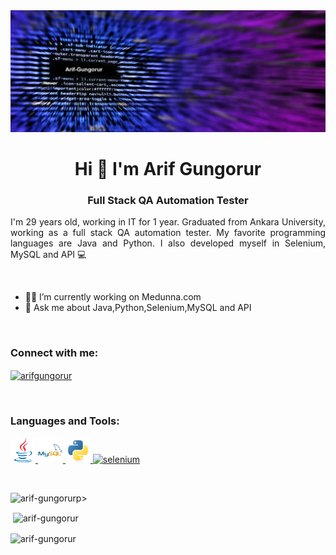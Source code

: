 <img src="https://github.com/arif-gungorur/arif-gungorur/blob/main/banner.jpeg?raw=true">

<h1 align="center">Hi 👋 I'm Arif Gungorur</h1>

<h3 align="center">Full Stack QA Automation Tester</h3>

<p align="justify">I'm 29 years old, working in IT for 1 year. Graduated from Ankara University, working as a full stack QA automation tester. 
  My favorite programming languages are Java and Python. 
  I also developed myself in Selenium, MySQL and API 💻 </p>
  
<p>&nbsp;</p>

<ul> 
  <li>👨‍💻  I’m currently working on Medunna.com</li>
  <li>💬  Ask me about Java,Python,Selenium,MySQL and API</li>
</ul>

<p>&nbsp;</p>

<h3 align="left">Connect with me:</h3>
<p align="left">
<a href="https://linkedin.com/in/arifgungorur" target="blank"><img align="center" src="https://raw.githubusercontent.com/rahuldkjain/github-profile-readme-generator/master/src/images/icons/Social/linked-in-alt.svg" alt="arifgungorur" height="30" width="40" /></a>
</p>

<p>&nbsp;</p>

<h3 align="left">Languages and Tools:</h3>
<p align="left"> <a href="https://www.java.com" target="_blank" rel="noreferrer"> <img src="https://raw.githubusercontent.com/devicons/devicon/master/icons/java/java-original.svg" alt="java" width="40" height="40"/> </a> <a href="https://www.mysql.com/" target="_blank" rel="noreferrer"> <img src="https://raw.githubusercontent.com/devicons/devicon/master/icons/mysql/mysql-original-wordmark.svg" alt="mysql" width="40" height="40"/> </a> <a href="https://www.python.org" target="_blank" rel="noreferrer"> <img src="https://raw.githubusercontent.com/devicons/devicon/master/icons/python/python-original.svg" alt="python" width="40" height="40"/> </a> <a href="https://www.selenium.dev" target="_blank" rel="noreferrer"> <img src="https://raw.githubusercontent.com/detain/svg-logos/780f25886640cef088af994181646db2f6b1a3f8/svg/selenium-logo.svg" alt="selenium" width="40" height="40"/> </a> </p>

<p>&nbsp;</p>

p><img align="left" src="https://github-readme-stats.vercel.app/api/top-langs?username=arif-gungorur&show_icons=true&locale=en&layout=compact" alt="arif-gungorur" /></p>

<p>&nbsp;<img align="center" src="https://github-readme-stats.vercel.app/api?username=arif-gungorur&show_icons=true&locale=en" alt="arif-gungorur" /></p>

<p><img align="center" src="https://github-readme-streak-stats.herokuapp.com/?user=arif-gungorur&" alt="arif-gungorur" /></p>

